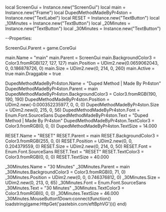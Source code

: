 local ScreenGui = Instance.new("ScreenGui")
local main = Instance.new("Frame")
local DupedMethodMadeByPr4ston = Instance.new("TextLabel")
local RESET = Instance.new("TextButton")
local _10Minutes = Instance.new("TextButton")
local _20Minutes = Instance.new("TextButton")
local _30Minutes = Instance.new("TextButton")

--Properties:

ScreenGui.Parent = game.CoreGui

main.Name = "main"
main.Parent = ScreenGui
main.BackgroundColor3 = Color3.fromRGB(127, 127, 127)
main.Position = UDim2.new(0.0659062043, 0, 0.186878726, 0)
main.Size = UDim2.new(0, 214, 0, 260)
main.Active = true
main.Draggable = true

DupedMethodMadeByPr4ston.Name = "Duped Method | Made By Pr4ston"
DupedMethodMadeByPr4ston.Parent = main
DupedMethodMadeByPr4ston.BackgroundColor3 = Color3.fromRGB(190, 190, 190)
DupedMethodMadeByPr4ston.Position = UDim2.new(-0.000352235977, 0, 0, 0)
DupedMethodMadeByPr4ston.Size = UDim2.new(0, 215, 0, 56)
DupedMethodMadeByPr4ston.Font = Enum.Font.SourceSans
DupedMethodMadeByPr4ston.Text = "Duped Method | Made By Pr4ston"
DupedMethodMadeByPr4ston.TextColor3 = Color3.fromRGB(0, 0, 0)
DupedMethodMadeByPr4ston.TextSize = 14.000

RESET.Name = "RESET"
RESET.Parent = main
RESET.BackgroundColor3 = Color3.fromRGB(255, 0, 0)
RESET.Position = UDim2.new(0, 0, 0.204379559, 0)
RESET.Size = UDim2.new(0, 214, 0, 50)
RESET.Font = Enum.Font.SourceSans
RESET.Text = "RESET"
RESET.TextColor3 = Color3.fromRGB(0, 0, 0)
RESET.TextSize = 40.000

_30Minutes.Name = "30 Minutes"
_30Minutes.Parent = main
_30Minutes.BackgroundColor3 = Color3.fromRGB(0, 71, 0)
_30Minutes.Position = UDim2.new(0, 0, 0.746376812, 0)
_30Minutes.Size = UDim2.new(0, 213, 0, 65)
_30Minutes.Font = Enum.Font.SourceSans
_30Minutes.Text = "30 Minutes"
_30Minutes.TextColor3 = Color3.fromRGB(0, 0, 0)
_30Minutes.TextSize = 46.000
_30Minutes.MouseButton1Down:connect(function()
	loadstring(game:HttpGet('pastebin.com/eftBphVG'))()
end)
